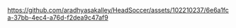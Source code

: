 



https://github.com/aradhyasakalley/HeadSoccer/assets/102210237/6e6a1fca-37bb-4ec4-a76d-f2dea9c47af9


